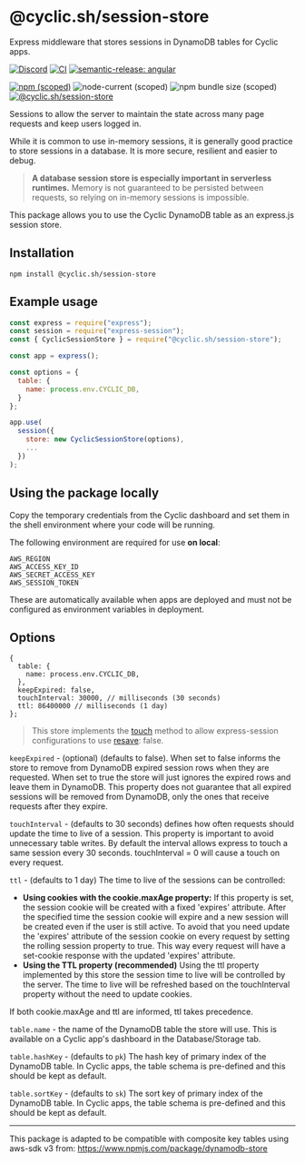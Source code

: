 # @cyclic.sh/session-store

Express middleware that stores sessions in DynamoDB tables for Cyclic apps.

[![Discord](https://img.shields.io/discord/895292239633338380)](https://discord.cyclic.sh/support) [![CI](https://github.com/cyclic-software/session-store/actions/workflows/run_tests.yaml/badge.svg)](https://github.com/cyclic-software/session-store/actions/workflows/run_tests.yaml) [![semantic-release: angular](https://img.shields.io/badge/semantic--release-angular-e10079?logo=semantic-release)](https://github.com/semantic-release/semantic-release)

[![npm (scoped)](https://img.shields.io/npm/v/@cyclic.sh/session-store)](https://www.npmjs.com/package/@cyclic.sh/session-store) ![node-current (scoped)](https://img.shields.io/node/v/@cyclic.sh/session-store) ![npm bundle size (scoped)](https://img.shields.io/bundlephobia/minzip/@cyclic.sh/session-store) [![@cyclic.sh/session-store](https://snyk.io/advisor/npm-package/@cyclic.sh/session-store/badge.svg)](https://snyk.io/advisor/npm-package/@cyclic.sh/session-store)

Sessions to allow the server to maintain the state across many page requests and keep users logged in.

While it is common to use in-memory sessions, it is generally good practice to store sessions in a database. It is more secure, resilient and easier to debug. 

> **A database session store is especially important in serverless runtimes.** Memory is not guaranteed to be persisted between requests, so relying on in-memory sessions is impossible. 

This package allows you to use the Cyclic DynamoDB table as an express.js session store.

## Installation
`npm install @cyclic.sh/session-store`
## Example usage

```js
const express = require("express");
const session = require("express-session");
const { CyclicSessionStore } = require("@cyclic.sh/session-store");

const app = express();

const options = {
  table: {
    name: process.env.CYCLIC_DB,
  }
};

app.use(
  session({
    store: new CyclicSessionStore(options),
    ...
  })
);
```

## Using the package locally
Copy the temporary credentials from the Cyclic dashboard and set them in the shell environment where your code will be running.

The following environment are required for use **on local**:
```
AWS_REGION
AWS_ACCESS_KEY_ID
AWS_SECRET_ACCESS_KEY
AWS_SESSION_TOKEN
```
These are automatically available when apps are deployed and must not be configured as environment variables in deployment.



## Options

```
{
  table: {
    name: process.env.CYCLIC_DB,
  },
  keepExpired: false, 
  touchInterval: 30000, // milliseconds (30 seconds)
  ttl: 86400000 // milliseconds (1 day)
};
```
> This store implements the [touch](https://github.com/expressjs/session#storetouchsid-session-callback) method to allow express-session configurations to use [resave](https://github.com/expressjs/session#resave): false.

`keepExpired` - (optional) (defaults to false). When set to false informs the store to remove from DynamoDB expired session rows when they are requested. When set to true the store will just ignores the expired rows and leave them in DynamoDB. This property does not guarantee that all expired sessions will be removed from DynamoDB, only the ones that receive requests after they expire.

`touchInterval` - (defaults to 30 seconds) defines how often requests should update the time to live of a session. This property is important to avoid unnecessary table writes. By default the interval allows express to touch a same session every 30 seconds. touchInterval = 0 will cause a touch on every request.

`ttl` - (defaults to 1 day) The time to live of the sessions can be controlled:
- **Using cookies with the cookie.maxAge property:**
If this property is set, the session cookie will be created with a fixed 'expires' attribute. After the specified time the session cookie will expire and a new session will be created even if the user is still active. To avoid that you need update the 'expires' attribute of the session cookie on every request by setting the rolling session property to true. This way every request will have a set-cookie response with the updated 'expires' attribute.
- **Using the TTL property (recommended)**
Using the ttl property implemented by this store the session time to live will be controlled by the server. The time to live will be refreshed based on the touchInterval property without the need to update cookies.

If both cookie.maxAge and ttl are informed, ttl takes precedence.

`table.name` - the name of the DynamoDB table the store will use. This is available on a Cyclic app's dashboard in the Database/Storage tab.

`table.hashKey` - (defaults to `pk`) The hash key of primary index of the DynamoDB table. In Cyclic apps, the table schema is pre-defined and this should be kept as default. 

`table.sortKey` - (defaults to `sk`) The sort key of primary index of the DynamoDB table. In Cyclic apps, the table schema is pre-defined and this should be kept as default. 

--------------
This package is adapted to be compatible with composite key tables using aws-sdk v3 from: https://www.npmjs.com/package/dynamodb-store
